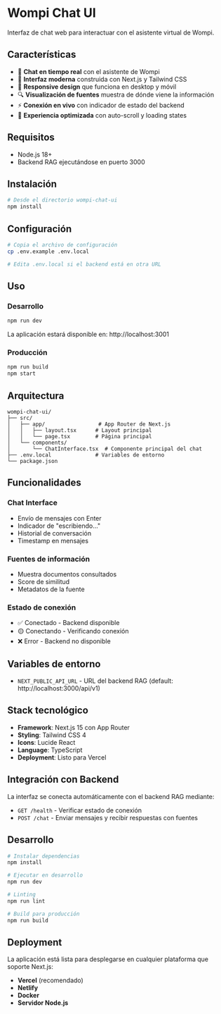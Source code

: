 # Wompi Chat UI

Interfaz de chat web para interactuar con el asistente virtual de Wompi.

## Características

- 💬 **Chat en tiempo real** con el asistente de Wompi
- 🎨 **Interfaz moderna** construida con Next.js y Tailwind CSS
- 📱 **Responsive design** que funciona en desktop y móvil  
- 🔍 **Visualización de fuentes** muestra de dónde viene la información
- ⚡ **Conexión en vivo** con indicador de estado del backend
- 🎯 **Experiencia optimizada** con auto-scroll y loading states

## Requisitos

- Node.js 18+ 
- Backend RAG ejecutándose en puerto 3000

## Instalación

```bash
# Desde el directorio wompi-chat-ui
npm install
```

## Configuración

```bash
# Copia el archivo de configuración
cp .env.example .env.local

# Edita .env.local si el backend está en otra URL
```

## Uso

### Desarrollo
```bash
npm run dev
```

La aplicación estará disponible en: http://localhost:3001

### Producción
```bash
npm run build
npm start
```

## Arquitectura

```
wompi-chat-ui/
├── src/
│   ├── app/                 # App Router de Next.js
│   │   ├── layout.tsx      # Layout principal
│   │   └── page.tsx        # Página principal
│   └── components/
│       └── ChatInterface.tsx  # Componente principal del chat
├── .env.local              # Variables de entorno
└── package.json
```

## Funcionalidades

### Chat Interface
- Envío de mensajes con Enter
- Indicador de "escribiendo..."
- Historial de conversación
- Timestamp en mensajes

### Fuentes de información
- Muestra documentos consultados
- Score de similitud
- Metadatos de la fuente

### Estado de conexión
- ✅ Conectado - Backend disponible
- 🟡 Conectando - Verificando conexión  
- ❌ Error - Backend no disponible

## Variables de entorno

- `NEXT_PUBLIC_API_URL` - URL del backend RAG (default: http://localhost:3000/api/v1)

## Stack tecnológico

- **Framework**: Next.js 15 con App Router
- **Styling**: Tailwind CSS 4
- **Icons**: Lucide React
- **Language**: TypeScript
- **Deployment**: Listo para Vercel

## Integración con Backend

La interfaz se conecta automáticamente con el backend RAG mediante:

- `GET /health` - Verificar estado de conexión
- `POST /chat` - Enviar mensajes y recibir respuestas con fuentes

## Desarrollo

```bash
# Instalar dependencias
npm install

# Ejecutar en desarrollo
npm run dev

# Linting
npm run lint

# Build para producción
npm run build
```

## Deployment

La aplicación está lista para desplegarse en cualquier plataforma que soporte Next.js:

- **Vercel** (recomendado)
- **Netlify** 
- **Docker**
- **Servidor Node.js**